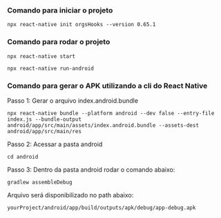 ### Comando para iniciar o projeto

```
npx react-native init orgsHooks --version 0.65.1
```

### Comando para rodar o projeto

```
npx react-native start
```

```
npx react-native run-android
```

### Comando para gerar o APK utilizando a cli do React Native

Passo 1: Gerar o arquivo index.android.bundle

```
npx react-native bundle --platform android --dev false --entry-file index.js --bundle-output android/app/src/main/assets/index.android.bundle --assets-dest android/app/src/main/res
```

Passo 2: Acessar a pasta android

```
cd android
```

Passo 3: Dentro da pasta android rodar o comando abaixo:

```
gradlew assembleDebug
```

Arquivo será disponibilizado no path abaixo:

```
yourProject/android/app/build/outputs/apk/debug/app-debug.apk
```